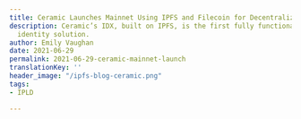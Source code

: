 ```yaml
---
title: Ceramic Launches Mainnet Using IPFS and Filecoin for Decentralized Storage
description: Ceramic’s IDX, built on IPFS, is the first fully functional decentralized
  identity solution.
author: Emily Vaughan
date: 2021-06-29
permalink: 2021-06-29-ceramic-mainnet-launch
translationKey: ''
header_image: "/ipfs-blog-ceramic.png"
tags:
- IPLD

---
```


